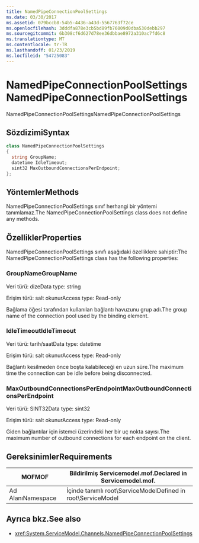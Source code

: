 ```yaml
---
title: NamedPipeConnectionPoolSettings
ms.date: 03/30/2017
ms.assetid: 079bccb8-54b5-4436-a43d-5567763f72ce
ms.openlocfilehash: 3dddfa878e3cb5bd89fb76009d0dba530debb297
ms.sourcegitcommit: 6b308cf6d627d78ee36dbbae8972a310ac7fd6c8
ms.translationtype: MT
ms.contentlocale: tr-TR
ms.lasthandoff: 01/23/2019
ms.locfileid: "54725083"
---
```

# <a name="namedpipeconnectionpoolsettings"></a><span data-ttu-id="77d4b-102">NamedPipeConnectionPoolSettings</span><span class="sxs-lookup"><span data-stu-id="77d4b-102">NamedPipeConnectionPoolSettings</span></span>
<span data-ttu-id="77d4b-103">NamedPipeConnectionPoolSettings</span><span class="sxs-lookup"><span data-stu-id="77d4b-103">NamedPipeConnectionPoolSettings</span></span>  
  
## <a name="syntax"></a><span data-ttu-id="77d4b-104">Sözdizimi</span><span class="sxs-lookup"><span data-stu-id="77d4b-104">Syntax</span></span>  
  
```csharp
class NamedPipeConnectionPoolSettings  
{  
  string GroupName;  
  datetime IdleTimeout;  
  sint32 MaxOutboundConnectionsPerEndpoint;  
};  
```  
  
## <a name="methods"></a><span data-ttu-id="77d4b-105">Yöntemler</span><span class="sxs-lookup"><span data-stu-id="77d4b-105">Methods</span></span>  
 <span data-ttu-id="77d4b-106">NamedPipeConnectionPoolSettings sınıf herhangi bir yöntemi tanımlamaz.</span><span class="sxs-lookup"><span data-stu-id="77d4b-106">The NamedPipeConnectionPoolSettings class does not define any methods.</span></span>  
  
## <a name="properties"></a><span data-ttu-id="77d4b-107">Özellikler</span><span class="sxs-lookup"><span data-stu-id="77d4b-107">Properties</span></span>  
 <span data-ttu-id="77d4b-108">NamedPipeConnectionPoolSettings sınıfı aşağıdaki özelliklere sahiptir:</span><span class="sxs-lookup"><span data-stu-id="77d4b-108">The NamedPipeConnectionPoolSettings class has the following properties:</span></span>  
  
### <a name="groupname"></a><span data-ttu-id="77d4b-109">GroupName</span><span class="sxs-lookup"><span data-stu-id="77d4b-109">GroupName</span></span>  
 <span data-ttu-id="77d4b-110">Veri türü: dize</span><span class="sxs-lookup"><span data-stu-id="77d4b-110">Data type: string</span></span>  
  
 <span data-ttu-id="77d4b-111">Erişim türü: salt okunur</span><span class="sxs-lookup"><span data-stu-id="77d4b-111">Access type: Read-only</span></span>  
  
 <span data-ttu-id="77d4b-112">Bağlama öğesi tarafından kullanılan bağlantı havuzunu grup adı.</span><span class="sxs-lookup"><span data-stu-id="77d4b-112">The group name of the connection pool used by the binding element.</span></span>  
  
### <a name="idletimeout"></a><span data-ttu-id="77d4b-113">IdleTimeout</span><span class="sxs-lookup"><span data-stu-id="77d4b-113">IdleTimeout</span></span>  
 <span data-ttu-id="77d4b-114">Veri türü: tarih/saat</span><span class="sxs-lookup"><span data-stu-id="77d4b-114">Data type: datetime</span></span>  
  
 <span data-ttu-id="77d4b-115">Erişim türü: salt okunur</span><span class="sxs-lookup"><span data-stu-id="77d4b-115">Access type: Read-only</span></span>  
  
 <span data-ttu-id="77d4b-116">Bağlantı kesilmeden önce boşta kalabileceği en uzun süre.</span><span class="sxs-lookup"><span data-stu-id="77d4b-116">The maximum time the connection can be idle before being disconnected.</span></span>  
  
### <a name="maxoutboundconnectionsperendpoint"></a><span data-ttu-id="77d4b-117">MaxOutboundConnectionsPerEndpoint</span><span class="sxs-lookup"><span data-stu-id="77d4b-117">MaxOutboundConnectionsPerEndpoint</span></span>  
 <span data-ttu-id="77d4b-118">Veri türü: SINT32</span><span class="sxs-lookup"><span data-stu-id="77d4b-118">Data type: sint32</span></span>  
  
 <span data-ttu-id="77d4b-119">Erişim türü: salt okunur</span><span class="sxs-lookup"><span data-stu-id="77d4b-119">Access type: Read-only</span></span>  
  
 <span data-ttu-id="77d4b-120">Giden bağlantılar için istemci üzerindeki her bir uç nokta sayısı.</span><span class="sxs-lookup"><span data-stu-id="77d4b-120">The maximum number of outbound connections for each endpoint on the client.</span></span>  
  
## <a name="requirements"></a><span data-ttu-id="77d4b-121">Gereksinimler</span><span class="sxs-lookup"><span data-stu-id="77d4b-121">Requirements</span></span>  
  
|<span data-ttu-id="77d4b-122">MOF</span><span class="sxs-lookup"><span data-stu-id="77d4b-122">MOF</span></span>|<span data-ttu-id="77d4b-123">Bildirilmiş Servicemodel.mof.</span><span class="sxs-lookup"><span data-stu-id="77d4b-123">Declared in Servicemodel.mof.</span></span>|  
|---------|-----------------------------------|  
|<span data-ttu-id="77d4b-124">Ad Alanı</span><span class="sxs-lookup"><span data-stu-id="77d4b-124">Namespace</span></span>|<span data-ttu-id="77d4b-125">İçinde tanımlı root\ServiceModel</span><span class="sxs-lookup"><span data-stu-id="77d4b-125">Defined in root\ServiceModel</span></span>|  
  
## <a name="see-also"></a><span data-ttu-id="77d4b-126">Ayrıca bkz.</span><span class="sxs-lookup"><span data-stu-id="77d4b-126">See also</span></span>
- <xref:System.ServiceModel.Channels.NamedPipeConnectionPoolSettings>
